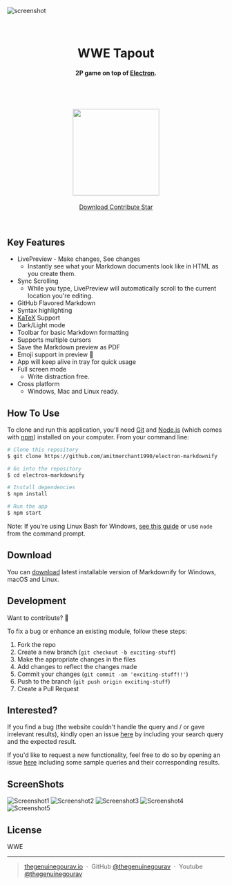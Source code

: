 ![screenshot](https://github.com/thegenuinegourav/WWE-Tapout/blob/master/screenshots/cover.jpg)
<h1 align="center">
  <br>
    WWE Tapout
  <br>
</h1>
<h4 align="center">2P game  on top of <a href="http://electron.atom.io" target="_blank">Electron</a>.</h4>
<br>
<h1 align="center">
  <a href="download link"><img src="https://github.com/thegenuinegourav/WWE-Tapout/blob/master/screenshots/logo.png" width="200"></a>
</h1>
<p align="center">
  <a href="https://badge.fury.io/js/electron-markdownify">
    Download
  </a>
  <a href="https://gitter.im/amitmerchant1990/electron-markdownify">
    Contribute
  </a>
  <a href="https://saythanks.io/to/amitmerchant1990">
      Star
  </a>
</p>
<br>

## Key Features

* LivePreview - Make changes, See changes
  - Instantly see what your Markdown documents look like in HTML as you create them.
* Sync Scrolling
  - While you type, LivePreview will automatically scroll to the current location you're editing.
* GitHub Flavored Markdown  
* Syntax highlighting
* [KaTeX](https://khan.github.io/KaTeX/) Support
* Dark/Light mode
* Toolbar for basic Markdown formatting
* Supports multiple cursors
* Save the Markdown preview as PDF
* Emoji support in preview :tada:
* App will keep alive in tray for quick usage
* Full screen mode
  - Write distraction free.
* Cross platform
  - Windows, Mac and Linux ready.

## How To Use

To clone and run this application, you'll need [Git](https://git-scm.com) and [Node.js](https://nodejs.org/en/download/) (which comes with [npm](http://npmjs.com)) installed on your computer. From your command line:

```bash
# Clone this repository
$ git clone https://github.com/amitmerchant1990/electron-markdownify

# Go into the repository
$ cd electron-markdownify

# Install dependencies
$ npm install

# Run the app
$ npm start
```

Note: If you're using Linux Bash for Windows, [see this guide](https://www.howtogeek.com/261575/how-to-run-graphical-linux-desktop-applications-from-windows-10s-bash-shell/) or use `node` from the command prompt.


## Download

You can [download](https://github.com/amitmerchant1990/electron-markdownify/releases/tag/v1.2.0) latest installable version of Markdownify for Windows, macOS and Linux.
  
  
## Development  
  
Want to contribute? **:pencil:**  
  
To fix a bug or enhance an existing module, follow these steps:  
  
1. Fork the repo
2. Create a new branch (`git checkout -b exciting-stuff`)
3. Make the appropriate changes in the files
4. Add changes to reflect the changes made
5. Commit your changes (`git commit -am 'exciting-stuff!!'`)
6. Push to the branch (`git push origin exciting-stuff`)
7. Create a Pull Request  
  
  
## Interested?  
  
If you find a bug (the website couldn't handle the query and / or gave irrelevant results), kindly open an issue [here](https://github.com/thegenuinegourav/WWE-Tapout/issues/new) by including your search query and the expected result.  
  
If you'd like to request a new functionality, feel free to do so by opening an issue [here](https://github.com/thegenuinegourav/WWE-Tapout/issues/new) including some sample queries and their corresponding results.  
  
  
## ScreenShots  
  
  
![Screenshot1](https://github.com/thegenuinegourav/WWE-Tapout/blob/master/screenshots/one.png) ![Screenshot2](https://github.com/thegenuinegourav/WWE-Tapout/blob/master/screenshots/two.png)
![Screenshot3](https://github.com/thegenuinegourav/WWE-Tapout/blob/master/screenshots/three.png) ![Screenshot4](https://github.com/thegenuinegourav/WWE-Tapout/blob/master/screenshots/four.png)
![Screenshot5](https://github.com/thegenuinegourav/WWE-Tapout/blob/master/screenshots/five.png)  
    


## License

WWE

---

> [thegenuinegourav.io](https://thegenuinegourav.github.io/) &nbsp;&middot;&nbsp;
> GitHub [@thegenuinegourav](https://github.com/thegenuinegourav) &nbsp;&middot;&nbsp;
> Youtube [@thegenuinegourav](https://www.youtube.com/channel/UCs8380tHxevj72ffRhbGoUw)
